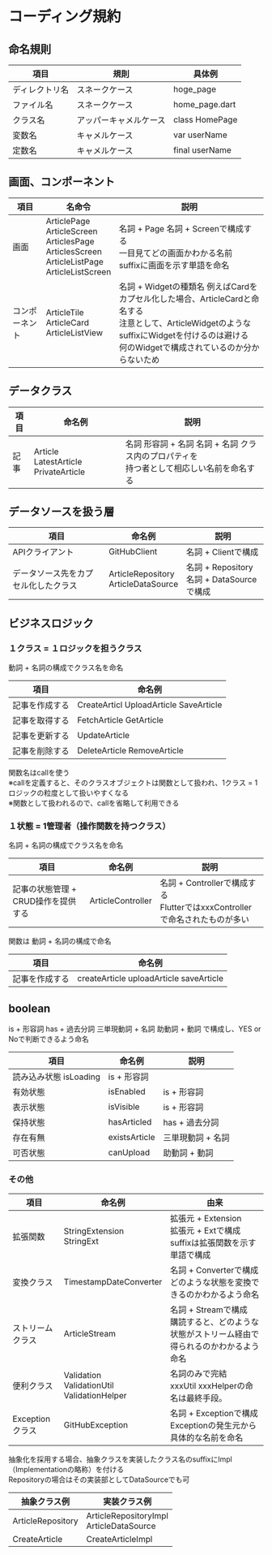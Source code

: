 # コーディング規約

## 命名規則
| 項目| 規則 | 具体例 |
| ---- | ---- |---|
| ディレクトリ名 | スネークケース | hoge_page |
| ファイル名 | スネークケース | home_page.dart |
| クラス名 | アッパーキャメルケース | class HomePage |
| 変数名 | キャメルケース | var userName |
| 定数名 | キャメルケース | final userName |

## 画面、コンポーネント
| 項目| 名命令 | 説明 |
| ---- | ---- |---|
| 画面 | ArticlePage<br> ArticleScreen<br>ArticlesPage<br> ArticlesScreen<br>ArticleListPage<br> ArticleListScreen | 名詞 + Page 名詞 + Screenで構成する<br>一目見てどの画面かわかる名前<br>suffixに画面を示す単語を命名 |
| コンポーネント | ArticleTile<br> ArticleCard<br> ArticleListView | 名詞 + Widgetの種類名 例えばCardをカプセル化した場合、ArticleCardと命名する<br>注意として、ArticleWidgetのようなsuffixにWidgetを付けるのは避ける<br>何のWidgetで構成されているのか分からないため |

## データクラス
| 項目 | 命名例 | 説明 |
|---|---|---|
| 記事 | Article<br> LatestArticle PrivateArticle|名詞 形容詞 + 名詞 名詞 + 名詞 クラス内のプロパティを<br>持つ者として相応しい名前を命名する|

## データソースを扱う層
| 項目 | 命名例 | 説明 |
|---|---|---|
| APIクライアント | GitHubClient　| 名詞 + Clientで構成 |　
| データソース先をカプセル化したクラス | ArticleRepository<br> ArticleDataSource | 名詞 + Repository<br> 名詞 + DataSourceで構成 |

## ビジネスロジック
### １クラス = １ロジックを担うクラス<br>
動詞 + 名詞の構成でクラス名を命名

| 項目 | 命名例 |
|---|---|
| 記事を作成する | CreateArticl UploadArticle SaveArticle|
| 記事を取得する | FetchArticle GetArticle|
| 記事を更新する | UpdateArticle|
| 記事を削除する | DeleteArticle RemoveArticle|

関数名はcallを使う<br>
※callを定義すると、そのクラスオブジェクトは関数として扱われ、1クラス = 1ロジックの粒度として扱いやすくなる<br>
※関数として扱われるので、callを省略して利用できる

### １状態 = 1管理者（操作関数を持つクラス）

名詞 + 名詞の構成でクラス名を命名

| 項目 | 命名例 | 説明 |
|---|---|---|
| 記事の状態管理 + CRUD操作を提供する | ArticleController | 名詞 + Controllerで構成する<br>FlutterではxxxControllerで命名されたものが多い|

関数は 動詞 + 名詞の構成で命名

| 項目 | 命名例 |
|---|---|
| 記事を作成する | createArticle uploadArticle saveArticle |

## boolean
is + 形容詞 has + 過去分詞 三単現動詞 + 名詞 助動詞 + 動詞 で構成し、YES or Noで判断できるよう命名

| 項目 | 命名例	| 説明 |
|---|---|---|
| 読み込み状態	isLoading |	is + 形容詞|
| 有効状態	| isEnabled |	is + 形容詞|
| 表示状態	| isVisible |	is + 形容詞|
| 保持状態	| hasArticled |	has + 過去分詞|
| 存在有無	| existsArticle |	三単現動詞 + 名詞|
| 可否状態	| canUpload |	助動詞 + 動詞|

### その他
|項目	|命名例	|由来|
|---|---|---|
|拡張関数|	StringExtension<br> StringExt|	拡張元 + Extension<br> 拡張元 + Extで構成<br>suffixは拡張関数を示す単語で構成|
|変換クラス| TimestampDateConverter | 名詞 + Converterで構成<br> どのような状態を変換できるのかわかるよう命名|
| ストリームクラス |	ArticleStream |	名詞 + Streamで構成<br>購読すると、どのような状態がストリーム経由で得られるのかわかるよう命名|
| 便利クラス | Validation<br> ValidationUtil<br> ValidationHelper | 名詞のみで完結<br>xxxUtil xxxHelperの命名は最終手段。
| Exceptionクラス | GitHubException	| 名詞 + Exceptionで構成<br>Exceptionの発生元から具体的な名前を命名|

抽象化を採用する場合、抽象クラスを実装したクラス名のsuffixにImpl（Implementationの略称）を付ける<br>Repositoryの場合はその実装部としてDataSourceでも可

| 抽象クラス例 | 実装クラス例 |
|---|---|
|ArticleRepository | ArticleRepositoryImpl<br> ArticleDataSource|
|CreateArticle | CreateArticleImpl|
